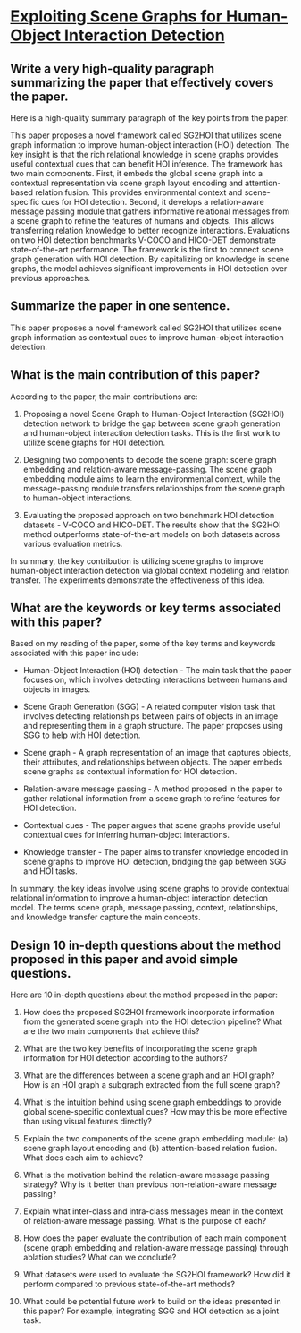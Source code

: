 # [Exploiting Scene Graphs for Human-Object Interaction Detection](https://arxiv.org/abs/2108.08584)

## Write a very high-quality paragraph summarizing the paper that effectively covers the paper.

 Here is a high-quality summary paragraph of the key points from the paper:

This paper proposes a novel framework called SG2HOI that utilizes scene graph information to improve human-object interaction (HOI) detection. The key insight is that the rich relational knowledge in scene graphs provides useful contextual cues that can benefit HOI inference. The framework has two main components. First, it embeds the global scene graph into a contextual representation via scene graph layout encoding and attention-based relation fusion. This provides environmental context and scene-specific cues for HOI detection. Second, it develops a relation-aware message passing module that gathers informative relational messages from a scene graph to refine the features of humans and objects. This allows transferring relation knowledge to better recognize interactions. Evaluations on two HOI detection benchmarks V-COCO and HICO-DET demonstrate state-of-the-art performance. The framework is the first to connect scene graph generation with HOI detection. By capitalizing on knowledge in scene graphs, the model achieves significant improvements in HOI detection over previous approaches.


## Summarize the paper in one sentence.

 This paper proposes a novel framework called SG2HOI that utilizes scene graph information as contextual cues to improve human-object interaction detection.


## What is the main contribution of this paper?

 According to the paper, the main contributions are:

1) Proposing a novel Scene Graph to Human-Object Interaction (SG2HOI) detection network to bridge the gap between scene graph generation and human-object interaction detection tasks. This is the first work to utilize scene graphs for HOI detection.

2) Designing two components to decode the scene graph: scene graph embedding and relation-aware message-passing. The scene graph embedding module aims to learn the environmental context, while the message-passing module transfers relationships from the scene graph to human-object interactions.

3) Evaluating the proposed approach on two benchmark HOI detection datasets - V-COCO and HICO-DET. The results show that the SG2HOI method outperforms state-of-the-art models on both datasets across various evaluation metrics.

In summary, the key contribution is utilizing scene graphs to improve human-object interaction detection via global context modeling and relation transfer. The experiments demonstrate the effectiveness of this idea.


## What are the keywords or key terms associated with this paper?

 Based on my reading of the paper, some of the key terms and keywords associated with this paper include:

- Human-Object Interaction (HOI) detection - The main task that the paper focuses on, which involves detecting interactions between humans and objects in images.

- Scene Graph Generation (SGG) - A related computer vision task that involves detecting relationships between pairs of objects in an image and representing them in a graph structure. The paper proposes using SGG to help with HOI detection.

- Scene graph - A graph representation of an image that captures objects, their attributes, and relationships between objects. The paper embeds scene graphs as contextual information for HOI detection.

- Relation-aware message passing - A method proposed in the paper to gather relational information from a scene graph to refine features for HOI detection. 

- Contextual cues - The paper argues that scene graphs provide useful contextual cues for inferring human-object interactions.

- Knowledge transfer - The paper aims to transfer knowledge encoded in scene graphs to improve HOI detection, bridging the gap between SGG and HOI tasks.

In summary, the key ideas involve using scene graphs to provide contextual relational information to improve a human-object interaction detection model. The terms scene graph, message passing, context, relationships, and knowledge transfer capture the main concepts.


## Design 10 in-depth questions about the method proposed in this paper and avoid simple questions.

 Here are 10 in-depth questions about the method proposed in the paper:

1) How does the proposed SG2HOI framework incorporate information from the generated scene graph into the HOI detection pipeline? What are the two main components that achieve this?

2) What are the two key benefits of incorporating the scene graph information for HOI detection according to the authors? 

3) What are the differences between a scene graph and an HOI graph? How is an HOI graph a subgraph extracted from the full scene graph?

4) What is the intuition behind using scene graph embeddings to provide global scene-specific contextual cues? How may this be more effective than using visual features directly?

5) Explain the two components of the scene graph embedding module: (a) scene graph layout encoding and (b) attention-based relation fusion. What does each aim to achieve?

6) What is the motivation behind the relation-aware message passing strategy? Why is it better than previous non-relation-aware message passing? 

7) Explain what inter-class and intra-class messages mean in the context of relation-aware message passing. What is the purpose of each?

8) How does the paper evaluate the contribution of each main component (scene graph embedding and relation-aware message passing) through ablation studies? What can we conclude?

9) What datasets were used to evaluate the SG2HOI framework? How did it perform compared to previous state-of-the-art methods?

10) What could be potential future work to build on the ideas presented in this paper? For example, integrating SGG and HOI detection as a joint task.
